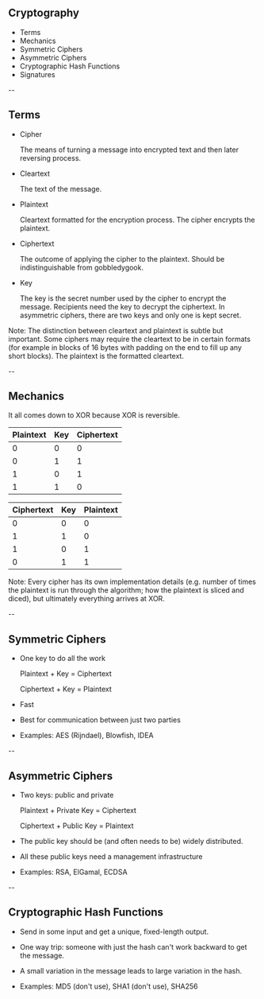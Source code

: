 ## Cryptography

- Terms
- Mechanics
- Symmetric Ciphers
- Asymmetric Ciphers
- Cryptographic Hash Functions
- Signatures

--
## Terms

- Cipher

  The means of turning a message into encrypted text and then later reversing
  process.

- Cleartext

  The text of the message.

- Plaintext

  Cleartext formatted for the encryption process.  The cipher encrypts the
  plaintext.

- Ciphertext

  The outcome of applying the cipher to the plaintext.  Should be
  indistinguishable from gobbledygook.

- Key

  The key is the secret number used by the cipher to encrypt the message.
  Recipients need the key to decrypt the ciphertext.  In asymmetric ciphers,
  there are two keys and only one is kept secret.

Note:
The distinction between cleartext and plaintext is subtle but important.
Some ciphers may require the cleartext to be in certain formats (for example
in blocks of 16 bytes with padding on the end to fill up any short blocks).
The plaintext is the formatted cleartext.

--
## Mechanics

It all comes down to XOR because XOR is reversible.

| Plaintext | Key | Ciphertext |
|-|-|-|
| 0 | 0 | 0 |
| 0 | 1 | 1 |
| 1 | 0 | 1 |
| 1 | 1 | 0 |

| Ciphertext | Key | Plaintext |
|-|-|-|
| 0 | 0 | 0 |
| 1 | 1 | 0 |
| 1 | 0 | 1 |
| 0 | 1 | 1 |

Note:
Every cipher has its own implementation details (e.g. number of times the
plaintext is run through the algorithm; how the plaintext is sliced and
diced), but ultimately everything arrives at XOR.

--
## Symmetric Ciphers

- One key to do all the work

  Plaintext + Key = Ciphertext

  Ciphertext + Key = Plaintext

- Fast
- Best for communication between just two parties
- Examples: AES (Rijndael), Blowfish, IDEA

--
## Asymmetric Ciphers

- Two keys: public and private

  Plaintext + Private Key = Ciphertext

  Ciphertext + Public Key = Plaintext

- The public key should be (and often needs to be) widely distributed.
- All these public keys need a management infrastructure
- Examples: RSA, ElGamal, ECDSA

--
## Cryptographic Hash Functions

- Send in some input and get a unique, fixed-length output.
- One way trip: someone with just the hash can't work backward to get the
  message.
- A small variation in the message leads to large variation in the hash.

- Examples: MD5 (don't use), SHA1 (don't use), SHA256
